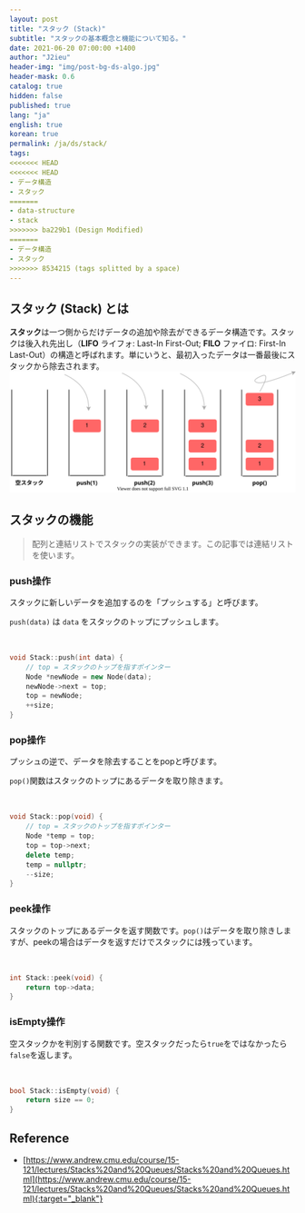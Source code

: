 ```yaml
---
layout: post
title: "スタック (Stack)"
subtitle: "スタックの基本概念と機能について知る。"
date: 2021-06-20 07:00:00 +1400
author: "J2ieu"
header-img: "img/post-bg-ds-algo.jpg"
header-mask: 0.6
catalog: true
hidden: false
published: true
lang: "ja"
english: true
korean: true
permalink: /ja/ds/stack/
tags:
<<<<<<< HEAD
<<<<<<< HEAD
- データ構造
- スタック
=======
- data-structure
- stack
>>>>>>> ba229b1 (Design Modified)
=======
- データ構造
- スタック
>>>>>>> 8534215 (tags splitted by a space)
---
```


## スタック (Stack) とは
**スタック**は一つ側からだけデータの追加や除去ができるデータ構造です。スタックは後入れ先出し（**LIFO** ライフォ: Last-In First-Out; **FILO** ファイロ: First-In Last-Out）の構造と呼ばれます。単にいうと、最初入ったデータは一番最後にスタックから除去されます。
![stack figure](/img/in-post/ds-algo/stack/stack-ja.svg)


## スタックの機能

> 配列と連結リストでスタックの実装ができます。この記事では連結リストを使います。

### push操作

スタックに新しいデータを追加するのを「プッシュする」と呼びます。

`push(data)` は `data` をスタックのトップにプッシュします。

<br>

```cpp
void Stack::push(int data) {
    // top = スタックのトップを指すポインター
    Node *newNode = new Node(data);
    newNode->next = top;
    top = newNode;
    ++size;
}
```

### pop操作

プッシュの逆で、データを除去することをpopと呼びます。

`pop()`関数はスタックのトップにあるデータを取り除きます。

<br>

```cpp
void Stack::pop(void) {
    // top = スタックのトップを指すポインター
    Node *temp = top;
    top = top->next;
    delete temp;
    temp = nullptr;
    --size;
}
```

### peek操作

スタックのトップにあるデータを返す関数です。`pop()`はデータを取り除きしますが、peekの場合はデータを返すだけでスタックには残っています。

<br>

```cpp
int Stack::peek(void) {
    return top->data;
}
```

### isEmpty操作

空スタックかを判別する関数です。空スタックだったら`true`をではなかったら`false`を返します。

<br>

```cpp
bool Stack::isEmpty(void) {
    return size == 0;
}
```

## Reference
- [https://www.andrew.cmu.edu/course/15-121/lectures/Stacks%20and%20Queues/Stacks%20and%20Queues.html](https://www.andrew.cmu.edu/course/15-121/lectures/Stacks%20and%20Queues/Stacks%20and%20Queues.html){:target="_blank"}